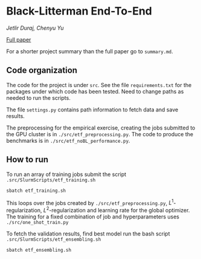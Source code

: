 # Black-Litterman End-To-End

*Jetlir Duraj, Chenyu Yu*

[Full paper](https://drive.google.com/file/d/12QNfdyKZ6XfImnju3Cl6GI-zStrKlruh/view?usp=sharing)

For a shorter project summary than the full paper go to ```summary.md```.

## Code organization 

The code for the project is under ```src```.
See the file ```requirements.txt``` for the packages under which code has been tested. Need to change paths as needed to run the scripts.

The file ```settings.py``` contains path information to fetch data and save results.

The preprocessing for the empirical exercise, creating the jobs submitted to the GPU cluster is in ```./src/etf_preprocessing.py```.
The code to produce the benchmarks is in ```./src/etf_noBL_performance.py```.

## How to run

To run an array of training jobs submit the script ```.src/SlurmScripts/etf_training.sh```

    sbatch etf_training.sh

This loops over the jobs created by ```./src/etf_preprocessing.py```, $`L^1`$-regularization, $`L^2`$-regularization and learning rate for the global optimizer. 
The training for a fixed combination of job and hyperparameters uses ```./src/one_shot_train.py```

To fetch the validation results, find best model run the bash script ```.src/SlurmScripts/etf_ensembling.sh```

    sbatch etf_ensembling.sh


